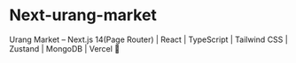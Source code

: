 # Next-urang-market
Urang Market – Next.js 14(Page Router) | React | TypeScript | Tailwind CSS | Zustand | MongoDB | Vercel 🚀
